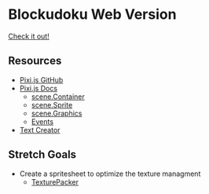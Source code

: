 # Blockudoku Web Version

[Check it out!](https://people.rit.edu/aam6039/Blockudoku/index.html)

## Resources
* [Pixi.js GitHub](https://github.com/pixijs/pixijs)
* [Pixi.js Docs](https://pixijs.download/release/docs/index.html)
    * [scene.Container](https://pixijs.download/release/docs/scene.Container.html)
    * [scene.Sprite](https://pixijs.download/release/docs/scene.Sprite.html)
    * [scene.Graphics](https://pixijs.download/release/docs/scene.Graphics.html)
    * [Events](https://pixijs.download/release/docs/events.html)
* [Text Creator](https://pixijs.io/pixi-text-style/#)

<!-- * [Pixi docs (better?](https://pixijs.download/v4.8.9/docs/PIXI.Application.html) -->
<!-- * [name](URL) -->

## Stretch Goals
* Create a spritesheet to optimize the texture managment
    * [TexturePacker](https://www.codeandweb.com/texturepacker/tutorials/how-to-create-sprite-sheets-and-animations-with-pixijs7)